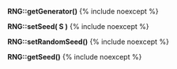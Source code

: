 **RNG::getGenerator()**
{% include noexcept %}

**RNG::setSeed( S )**
{% include noexcept %}

**RNG::setRandomSeed()**
{% include noexcept %}

**RNG::getSeed()**
{% include noexcept %}